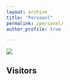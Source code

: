 ```yaml
---
layout: archive
title: "Persoanl"
permalink: /personal/
author_profile: true

---
```

<img src="https://renjie-woo.github.io/images/profile.png" />


## Visitors
<script type="text/javascript" src="//rf.revolvermaps.com/0/0/8.js?i=548zd8ujhjl&amp;m=0&amp;c=ff0000&amp;cr1=ffffff&amp;f=arial&amp;l=33" async="async"></script>

